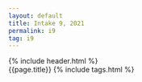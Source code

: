 ```yaml
---
layout: default
title: Intake 9, 2021
permalink: i9
tag: i9
---
```

{% include header.html %}
<br>
{{page.title}}
{% include tags.html %}
